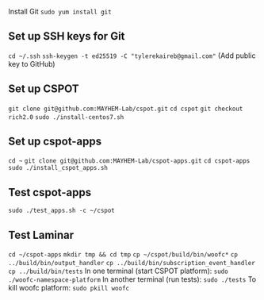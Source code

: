 Install Git
`sudo yum install git`

## Set up SSH keys for Git
`cd ~/.ssh`
`ssh-keygen -t ed25519 -C "tylerekaireb@gmail.com"`
(Add public key to GitHub)

## Set up CSPOT
`git clone git@github.com:MAYHEM-Lab/cspot.git`
`cd cspot`
`git checkout rich2.0`
`sudo ./install-centos7.sh`

## Set up cspot-apps
`cd ~`
`git clone git@github.com:MAYHEM-Lab/cspot-apps.git`
`cd cspot-apps`
`sudo ./install_cspot_apps.sh`

## Test cspot-apps
`sudo ./test_apps.sh -c ~/cspot`

## Test Laminar
`cd ~/cspot-apps`
`mkdir tmp && cd tmp`
`cp ~/cspot/build/bin/woofc*`
`cp ../build/bin/output_handler`
`cp ../build/bin/subscription_event_handler`
`cp ../build/bin/tests`
In one terminal (start CSPOT platform): `sudo ./woofc-namespace-platform`
In another terminal (run tests): `sudo ./tests`
To kill woofc platform: `sudo pkill woofc`
